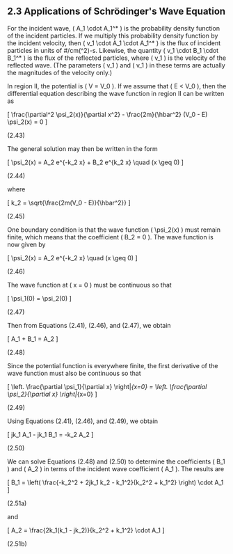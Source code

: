 ## 2.3 Applications of Schrödinger's Wave Equation

For the incident wave, \( A_1 \cdot A_1^* \) is the probability density function of the incident particles. If we multiply this probability density function by the incident velocity, then \( v_1 \cdot A_1 \cdot A_1^* \) is the flux of incident particles in units of \#/cm\(^2\)-s. Likewise, the quantity \( v_1 \cdot B_1 \cdot B_1^* \) is the flux of the reflected particles, where \( v_1 \) is the velocity of the reflected wave. (The parameters \( v_1 \) and \( v_1 \) in these terms are actually the magnitudes of the velocity only.)

In region II, the potential is \( V = V_0 \). If we assume that \( E < V_0 \), then the differential equation describing the wave function in region II can be written as

\[
\frac{\partial^2 \psi_2(x)}{\partial x^2} - \frac{2m}{\hbar^2} (V_0 - E) \psi_2(x) = 0
\]

(2.43)

The general solution may then be written in the form

\[
\psi_2(x) = A_2 e^{-k_2 x} + B_2 e^{k_2 x} \quad (x \geq 0)
\]

(2.44)

where

\[
k_2 = \sqrt{\frac{2m(V_0 - E)}{\hbar^2}}
\]

(2.45)

One boundary condition is that the wave function \( \psi_2(x) \) must remain finite, which means that the coefficient \( B_2 = 0 \). The wave function is now given by

\[
\psi_2(x) = A_2 e^{-k_2 x} \quad (x \geq 0)
\]

(2.46)

The wave function at \( x = 0 \) must be continuous so that

\[
\psi_1(0) = \psi_2(0)
\]

(2.47)

Then from Equations (2.41), (2.46), and (2.47), we obtain

\[
A_1 + B_1 = A_2
\]

(2.48)

Since the potential function is everywhere finite, the first derivative of the wave function must also be continuous so that

\[
\left. \frac{\partial \psi_1}{\partial x} \right|_{x=0} = \left. \frac{\partial \psi_2}{\partial x} \right|_{x=0}
\]

(2.49)

Using Equations (2.41), (2.46), and (2.49), we obtain

\[
jk_1 A_1 - jk_1 B_1 = -k_2 A_2
\]

(2.50)

We can solve Equations (2.48) and (2.50) to determine the coefficients \( B_1 \) and \( A_2 \) in terms of the incident wave coefficient \( A_1 \). The results are

\[
B_1 = \left( \frac{-k_2^2 + 2jk_1 k_2 - k_1^2}{k_2^2 + k_1^2} \right) \cdot A_1
\]

(2.51a)

and

\[
A_2 = \frac{2k_1(k_1 - jk_2)}{k_2^2 + k_1^2} \cdot A_1
\]

(2.51b)